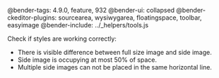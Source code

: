 @bender-tags: 4.9.0, feature, 932
@bender-ui: collapsed
@bender-ckeditor-plugins: sourcearea, wysiwygarea, floatingspace, toolbar, easyimage
@bender-include: ../_helpers/tools.js


Check if styles are working correctly:

* There is visible difference between full size image and side image.
* Side image is occupying at most 50% of space.
* Multiple side images can not be placed in the same horizontal line.
